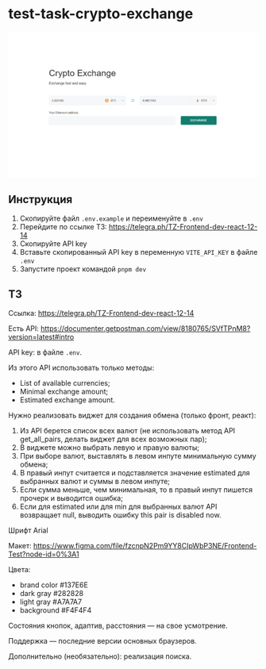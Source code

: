 # test-task-crypto-exchange

![](/docs/main.png)

## Инструкция

1. Скопируйте файл `.env.example` и переименуйте в `.env`
1. Перейдите по ссылке ТЗ: https://telegra.ph/TZ-Frontend-dev-react-12-14
1. Скопируйте API key
1. Вставьте скопированный API key в переменную `VITE_API_KEY` в файле `.env`
1. Запустите проект командой `pnpm dev`

## ТЗ

Ссылка: https://telegra.ph/TZ-Frontend-dev-react-12-14

Есть API: https://documenter.getpostman.com/view/8180765/SVfTPnM8?version=latest#intro

API key: в файле `.env`.

Из этого API использовать только методы:

- List of available currencies;
- Minimal exchange amount;
- Estimated exchange amount.

Нужно реализовать виджет для создания обмена (только фронт, реакт):

1. Из API берется список всех валют (не использовать метод API get_all_pairs, делать виджет для всех возможных пар);
2. В виджете можно выбрать левую и правую валюты;
3. При выборе валют, выставлять в левом инпуте минимальную сумму обмена;
4. В правый инпут считается и подставляется значение estimated для выбранных валют и суммы в левом инпуте;
5. Если сумма меньше, чем минимальная, то в правый инпут пишется прочерк и выводится ошибка;
6. Если для estimated или для min для выбранных валют API возвращает null, выводить ошибку this pair is disabled now.

Шрифт Arial

Макет: https://www.figma.com/file/fzcnpN2Pm9YY8CIpWbP3NE/Frontend-Test?node-id=0%3A1

Цвета:

- brand color #137E6E
- dark gray #282828
- light gray #A7A7A7
- background #F4F4F4

Состояния кнопок, адаптив, расстояния — на свое усмотрение.

Поддержка — последние версии основных браузеров.

Дополнительно (необязательно): реализация поиска.
